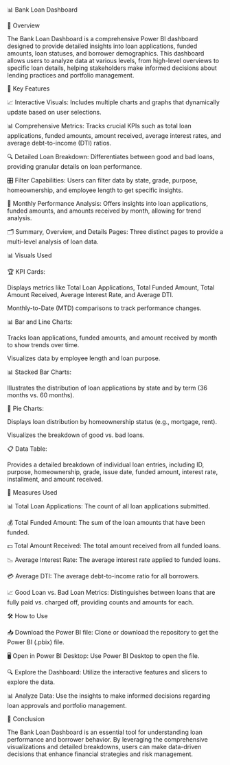 📊 Bank Loan Dashboard

📄 Overview

The Bank Loan Dashboard is a comprehensive Power BI dashboard designed to provide detailed insights into loan applications, funded amounts, loan statuses, and borrower demographics. This dashboard allows users to analyze data at various levels, from high-level overviews to specific loan details, helping stakeholders make informed decisions about lending practices and portfolio management.

🔑 Key Features

📈 Interactive Visuals: Includes multiple charts and graphs that dynamically update based on user selections.

📊 Comprehensive Metrics: Tracks crucial KPIs such as total loan applications, funded amounts, amount received, average interest rates, and average debt-to-income (DTI) ratios.

🔍 Detailed Loan Breakdown: Differentiates between good and bad loans, providing granular details on loan performance.

🎛️ Filter Capabilities: Users can filter data by state, grade, purpose, homeownership, and employee length to get specific insights.

📅 Monthly Performance Analysis: Offers insights into loan applications, funded amounts, and amounts received by month, allowing for trend analysis.

🗂️ Summary, Overview, and Details Pages: Three distinct pages to provide a multi-level analysis of loan data.

📊 Visuals Used

🏆 KPI Cards:

Displays metrics like Total Loan Applications, Total Funded Amount, Total Amount Received, Average Interest Rate, and Average DTI.

Monthly-to-Date (MTD) comparisons to track performance changes.

📊 Bar and Line Charts:

Tracks loan applications, funded amounts, and amount received by month to show trends over time.

Visualizes data by employee length and loan purpose.

📊 Stacked Bar Charts:

Illustrates the distribution of loan applications by state and by term (36 months vs. 60 months).

🥧 Pie Charts:

Displays loan distribution by homeownership status (e.g., mortgage, rent).

Visualizes the breakdown of good vs. bad loans.

📋 Data Table:

Provides a detailed breakdown of individual loan entries, including ID, purpose, homeownership, grade, issue date, funded amount, interest rate, installment, and amount received.

📏 Measures Used

📊 Total Loan Applications: The count of all loan applications submitted.

💰 Total Funded Amount: The sum of the loan amounts that have been funded.

💵 Total Amount Received: The total amount received from all funded loans.

📉 Average Interest Rate: The average interest rate applied to funded loans.

💳 Average DTI: The average debt-to-income ratio for all borrowers.

📈 Good Loan vs. Bad Loan Metrics: Distinguishes between loans that are fully paid vs. charged off, providing counts and amounts for each.

🛠️ How to Use

📥 Download the Power BI file: Clone or download the repository to get the Power BI (.pbix) file.

🖥️ Open in Power BI Desktop: Use Power BI Desktop to open the file.

🔍 Explore the Dashboard: Utilize the interactive features and slicers to explore the data.

📊 Analyze Data: Use the insights to make informed decisions regarding loan approvals and portfolio management.

📌 Conclusion

The Bank Loan Dashboard is an essential tool for understanding loan performance and borrower behavior. By leveraging the comprehensive visualizations and detailed breakdowns, users can make data-driven decisions that enhance financial strategies and risk management.
